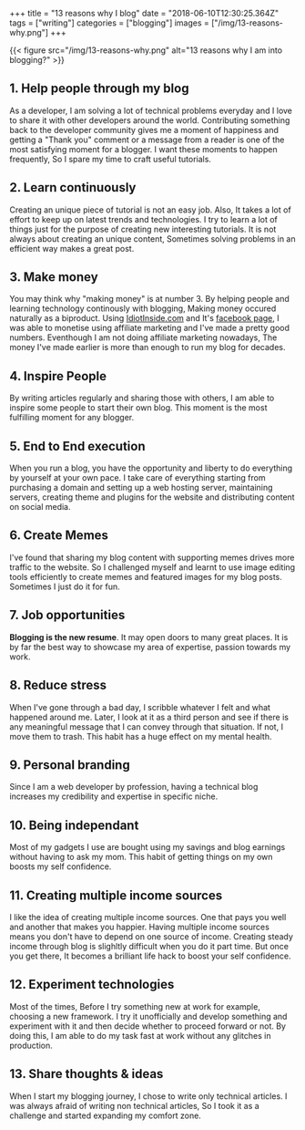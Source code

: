 +++
title = "13 reasons why I blog"
date = "2018-06-10T12:30:25.364Z"
tags = ["writing"]
categories = ["blogging"]
images = ["/img/13-reasons-why.png"]
+++

{{< figure src="/img/13-reasons-why.png" alt="13 reasons why I am into blogging?" >}}

## 1. Help people through my blog
As a developer, I am solving a lot of technical problems everyday and I love to share it with other developers around the world. Contributing something back to the developer community gives me a moment of happiness and getting a "Thank you" comment or a message from a reader is one of the most satisfying moment for a blogger. I want these moments to happen  frequently, So I spare my time to craft useful tutorials.

## 2. Learn continuously
Creating an unique piece of tutorial is not an easy job. Also, It takes a lot of effort to keep up on latest trends and technologies. I try to learn a lot of things just for the purpose of creating new interesting tutorials. It is not always about creating an unique content, Sometimes solving problems in an efficient way makes a great post.

## 3. Make money
You may think why "making money" is at number 3. By helping people and learning technology continously with blogging, Making money occured naturally as a biproduct. Using [IdiotInside.com](http://idiotinside.com) and It's [facebook page](https://www.facebook.com/idiotinside/), I was able to monetise using affiliate marketing and I've made a pretty good numbers. Eventhough I am not doing affiliate marketing nowadays, The money I've made earlier is more than enough to run my blog for decades. 

## 4. Inspire People
By writing articles regularly and sharing those with others, I am able to inspire some people to start their own blog. This moment is the most fulfilling moment for any blogger.

## 5. End to End execution
When you run a blog, you have the opportunity and liberty to do everything by yourself at your own pace. I take care of everything starting from purchasing a domain and setting up a web hosting server, maintaining servers, creating theme and plugins for the website and distributing content on social media.

## 6. Create Memes
I've found that sharing my blog content with supporting memes drives more traffic to the website. So I challenged myself and learnt to use image editing tools efficiently to create memes and featured images for my blog posts. Sometimes I just do it for fun.

## 7. Job opportunities
**Blogging is the new resume**. It may open doors to many great places. It is by far the best way to showcase my area of expertise, passion towards my work.

## 8. Reduce stress
When I've gone through a bad day, I scribble whatever I felt and what happened around me. Later, I look at it as a third person and see if there is any meaningful message that I can convey through that situation. If not, I move them to trash. This habit has a huge effect on my mental health.

## 9. Personal branding
Since I am a web developer by profession, having a technical blog increases my credibility and expertise in specific niche.

## 10. Being independant
Most of my gadgets I use are bought using my savings and blog earnings without having to ask my mom. This habit of getting things on my own boosts my self confidence. 

## 11. Creating multiple income sources
I like the idea of creating multiple income sources. One that pays you well and another that makes you happier. Having multiple income sources means you don't have to depend on one source of income. Creating steady income through blog is slighltly difficult when you do it part time. But once you get there, It becomes a brilliant life hack to boost your self confidence.

## 12. Experiment technologies
Most of the times, Before I try something new at work for example, choosing a new framework. I try it unofficially and develop something and experiment with it and then decide whether to proceed forward or not. By doing this, I am able to do my task fast at work without any glitches in production.

## 13. Share thoughts & ideas
When I start my blogging journey, I chose to write only technical articles. I was always afraid of writing non technical articles, So I took it as a challenge and started expanding my comfort zone. 
